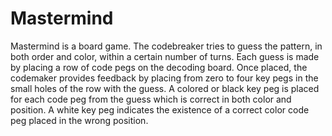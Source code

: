 Mastermind
========

Mastermind is a board game. The codebreaker tries to guess the pattern, in both order and color, within a certain number of turns. Each guess is made by placing a row of code pegs on the decoding board. Once placed, the codemaker provides feedback by placing from zero to four key pegs in the small holes of the row with the guess. A colored or black key peg is placed for each code peg from the guess which is correct in both color and position. A white key peg indicates the existence of a correct color code peg placed in the wrong position. 
